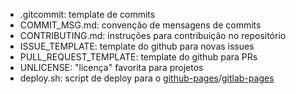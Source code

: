- .gitcommit: template de commits
- COMMIT_MSG.md: convenção de mensagens de commits
- CONTRIBUTING.md: instruções para contribuição no repositório
- ISSUE_TEMPLATE: template do github para novas issues
- PULL_REQUEST_TEMPLATE: template do github para PRs
- UNLICENSE: "licença" favorita para projetos
- deploy.sh: script de deploy para o [github-pages](https://pages.github.com/)/[gitlab-pages](https://docs.gitlab.com/ee/user/project/pages/)
